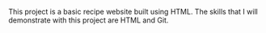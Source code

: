 This project is a basic recipe website built using HTML. The skills that I will demonstrate with this project are HTML and Git.  